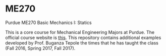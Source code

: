 # ME270
Purdue ME270 Basic Mechanics I: Statics

This is a core course for Mechanical Engineering Majors at Purdue. The official course website is [this](https://www.purdue.edu/freeform/statics/). This repository contains additional examples developed by Prof. Buganza Tepole the times that he has taught the class (Fall 2016, Spring 2017, Fall 2017). 

